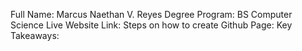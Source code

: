 Full Name: Marcus Naethan V. Reyes
Degree Program: BS Computer Science
Live Website Link:
Steps on how to create Github Page:
Key Takeaways:

